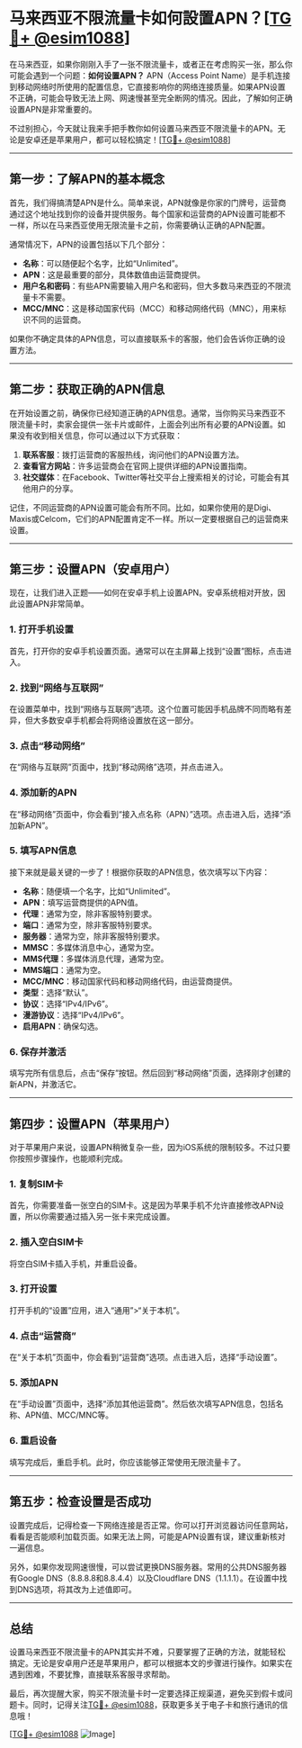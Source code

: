 # 马来西亚不限流量卡如何設置APN？[[TG💪+ @esim1088](https://t.me/s/esim1088)]

在马来西亚，如果你刚刚入手了一张不限流量卡，或者正在考虑购买一张，那么你可能会遇到一个问题：**如何设置APN？** APN（Access Point Name）是手机连接到移动网络时所使用的配置信息，它直接影响你的网络连接质量。如果APN设置不正确，可能会导致无法上网、网速慢甚至完全断网的情况。因此，了解如何正确设置APN是非常重要的。

不过别担心，今天就让我来手把手教你如何设置马来西亚不限流量卡的APN。无论是安卓还是苹果用户，都可以轻松搞定！[[TG💪+ @esim1088](https://t.me/s/esim1088)]

---

## **第一步：了解APN的基本概念**

首先，我们得搞清楚APN是什么。简单来说，APN就像是你家的门牌号，运营商通过这个地址找到你的设备并提供服务。每个国家和运营商的APN设置可能都不一样，所以在马来西亚使用无限流量卡之前，你需要确认正确的APN配置。

通常情况下，APN的设置包括以下几个部分：
- **名称**：可以随便起个名字，比如“Unlimited”。
- **APN**：这是最重要的部分，具体数值由运营商提供。
- **用户名和密码**：有些APN需要输入用户名和密码，但大多数马来西亚的不限流量卡不需要。
- **MCC/MNC**：这是移动国家代码（MCC）和移动网络代码（MNC），用来标识不同的运营商。

如果你不确定具体的APN信息，可以直接联系卡的客服，他们会告诉你正确的设置方法。

---

## **第二步：获取正确的APN信息**

在开始设置之前，确保你已经知道正确的APN信息。通常，当你购买马来西亚不限流量卡时，卖家会提供一张卡片或邮件，上面会列出所有必要的APN设置。如果没有收到相关信息，你可以通过以下方式获取：

1. **联系客服**：拨打运营商的客服热线，询问他们的APN设置方法。
2. **查看官方网站**：许多运营商会在官网上提供详细的APN设置指南。
3. **社交媒体**：在Facebook、Twitter等社交平台上搜索相关的讨论，可能会有其他用户的分享。

记住，不同运营商的APN设置可能会有所不同。比如，如果你使用的是Digi、Maxis或Celcom，它们的APN配置肯定不一样。所以一定要根据自己的运营商来设置。

---

## **第三步：设置APN（安卓用户）**

现在，让我们进入正题——如何在安卓手机上设置APN。安卓系统相对开放，因此设置APN非常简单。

### **1. 打开手机设置**
首先，打开你的安卓手机设置页面。通常可以在主屏幕上找到“设置”图标，点击进入。

### **2. 找到“网络与互联网”**
在设置菜单中，找到“网络与互联网”选项。这个位置可能因手机品牌不同而略有差异，但大多数安卓手机都会将网络设置放在这一部分。

### **3. 点击“移动网络”**
在“网络与互联网”页面中，找到“移动网络”选项，并点击进入。

### **4. 添加新的APN**
在“移动网络”页面中，你会看到“接入点名称（APN）”选项。点击进入后，选择“添加新APN”。

### **5. 填写APN信息**
接下来就是最关键的一步了！根据你获取的APN信息，依次填写以下内容：
- **名称**：随便填一个名字，比如“Unlimited”。
- **APN**：填写运营商提供的APN值。
- **代理**：通常为空，除非客服特别要求。
- **端口**：通常为空，除非客服特别要求。
- **服务器**：通常为空，除非客服特别要求。
- **MMSC**：多媒体消息中心，通常为空。
- **MMS代理**：多媒体消息代理，通常为空。
- **MMS端口**：通常为空。
- **MCC/MNC**：移动国家代码和移动网络代码，由运营商提供。
- **类型**：选择“默认”。
- **协议**：选择“IPv4/IPv6”。
- **漫游协议**：选择“IPv4/IPv6”。
- **启用APN**：确保勾选。

### **6. 保存并激活**
填写完所有信息后，点击“保存”按钮。然后回到“移动网络”页面，选择刚才创建的新APN，并激活它。

---

## **第四步：设置APN（苹果用户）**

对于苹果用户来说，设置APN稍微复杂一些，因为iOS系统的限制较多。不过只要你按照步骤操作，也能顺利完成。

### **1. 复制SIM卡**
首先，你需要准备一张空白的SIM卡。这是因为苹果手机不允许直接修改APN设置，所以你需要通过插入另一张卡来完成设置。

### **2. 插入空白SIM卡**
将空白SIM卡插入手机，并重启设备。

### **3. 打开设置**
打开手机的“设置”应用，进入“通用”>“关于本机”。

### **4. 点击“运营商”**
在“关于本机”页面中，你会看到“运营商”选项。点击进入后，选择“手动设置”。

### **5. 添加APN**
在“手动设置”页面中，选择“添加其他运营商”。然后依次填写APN信息，包括名称、APN值、MCC/MNC等。

### **6. 重启设备**
填写完成后，重启手机。此时，你应该能够正常使用无限流量卡了。

---

## **第五步：检查设置是否成功**

设置完成后，记得检查一下网络连接是否正常。你可以打开浏览器访问任意网站，看看是否能顺利加载页面。如果无法上网，可能是APN设置有误，建议重新核对一遍信息。

另外，如果你发现网速很慢，可以尝试更换DNS服务器。常用的公共DNS服务器有Google DNS（8.8.8.8和8.8.4.4）以及Cloudflare DNS（1.1.1.1）。在设置中找到DNS选项，将其改为上述值即可。

---

## **总结**

设置马来西亚不限流量卡的APN其实并不难，只要掌握了正确的方法，就能轻松搞定。无论是安卓用户还是苹果用户，都可以根据本文的步骤进行操作。如果实在遇到困难，不要犹豫，直接联系客服寻求帮助。

最后，再次提醒大家，购买不限流量卡时一定要选择正规渠道，避免买到假卡或问题卡。同时，记得关注[TG💪+ @esim1088](https://t.me/s/esim1088)，获取更多关于电子卡和旅行通讯的信息哦！

[[TG💪+ @esim1088](https://t.me/s/esim1088) ![Image](https://i.postimg.cc/4NQfJmqS/Snipaste-2025-05-13-00-14-12.png)]